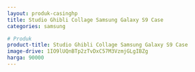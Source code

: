 ```yaml
---
layout: produk-casinghp
title: Studio Ghibli Collage Samsung Galaxy S9 Case
categories: samsung

# Produk
product-title: Studio Ghibli Collage Samsung Galaxy S9 Case
image-drive: 1IO9lUQnBTp2zTvDxC57M3VzmjGLgIBZg
harga: 90000
---
```

